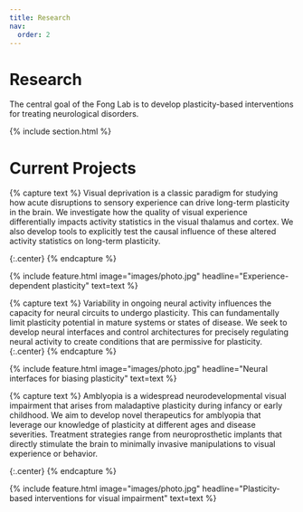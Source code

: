 ```yaml
---
title: Research
nav:
  order: 2
---
```


# <i class="fas fa-microscope"></i>Research

The central goal of the Fong Lab is to develop plasticity-based interventions for treating neurological disorders.

{% include section.html %}

# Current Projects

{% capture text %}
Visual deprivation is a classic paradigm for studying how acute disruptions to sensory experience can drive long-term plasticity in the brain.  We investigate how the quality of visual experience differentially impacts activity statistics in the visual thalamus and cortex.  We also develop tools to explicitly test the causal influence of these altered activity statistics on long-term plasticity.

{:.center}
{% endcapture %}

{%
  include feature.html
  image="images/photo.jpg"
  headline="Experience-dependent plasticity"
  text=text
%}

{% capture text %}
Variability in ongoing neural activity influences the capacity for neural circuits to undergo plasticity.  This can fundamentally limit plasticity potential in mature systems or states of disease.  We seek to develop neural interfaces and control architectures for precisely regulating neural activity to create conditions that are permissive for plasticity.
{:.center}
{% endcapture %}

{%
  include feature.html
  image="images/photo.jpg"
  headline="Neural interfaces for biasing plasticity"
  text=text
%}

{% capture text %}
Amblyopia is a widespread neurodevelopmental visual impairment that arises from maladaptive plasticity during infancy or early childhood.  We aim to develop novel therapeutics for amblyopia that leverage our knowledge of plasticity at different ages and disease severities.  Treatment strategies range from neuroprosthetic implants that directly stimulate the brain to minimally invasive manipulations to visual experience or behavior.

{:.center}
{% endcapture %}

{%
  include feature.html
  image="images/photo.jpg"
  headline="Plasticity-based interventions for visual impairment"
  text=text
%}
